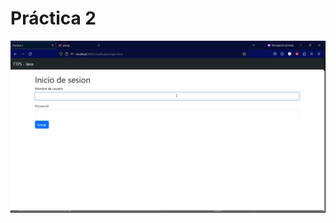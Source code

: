 # Práctica 2

<img src="https://github.com/GutierrezS-JC/Java-TTPS/blob/main/Practica_2/Practica_2.gif">
